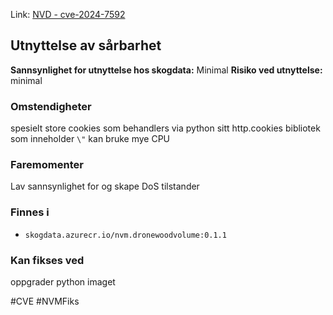 Link: [NVD - cve-2024-7592](https://nvd.nist.gov/vuln/detail/cve-2024-7592)

## Utnyttelse av sårbarhet

**Sannsynlighet for utnyttelse hos skogdata:** Minimal
**Risiko ved utnyttelse:** minimal
### Omstendigheter
spesielt store cookies som behandlers via python sitt http.cookies bibliotek som inneholder `\"` kan bruke mye CPU
### Faremomenter
Lav sannsynlighet for og skape DoS tilstander

### Finnes i
- `skogdata.azurecr.io/nvm.dronewoodvolume:0.1.1`

### Kan fikses ved
oppgrader python imaget

#CVE #NVMFiks

